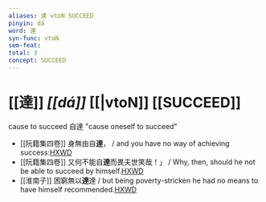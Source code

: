 ```yaml
---
aliases: 達 vtoN SUCCEED
pinyin: dá
word: 達
syn-func: vtoN
sem-feat: 
total: 3
concept: SUCCEED 
---
```

# [[達]] *[[dá]]*  [[|vtoN]] [[SUCCEED]]
cause to succeed 自達 "cause oneself to succeed"
 - [[阮籍集四卷]] 身無由自**達**， / and you have no way of achieving success:[HXWD](https://hxwd.org/textview.html?location=CH2b1558_CHANT_004-18a.53)
 - [[阮籍集四卷]] 又何不能自**達**而畏夫世笑哉！」 / Why, then, should he not be able to succeed by himself.[HXWD](https://hxwd.org/textview.html?location=CH2b1558_CHANT_004-19a.82)
 - [[淮南子]] 困窮無以**達**達 / but being poverty-stricken he had no means to have himself recommended.[HXWD](https://hxwd.org/textview.html?location=KR3j0010_tls_012-15a.3)
